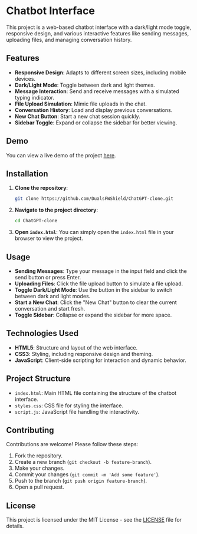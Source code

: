 # Chatbot Interface

This project is a web-based chatbot interface with a dark/light mode toggle, responsive design, and various interactive features like sending messages, uploading files, and managing conversation history.

## Features

- **Responsive Design**: Adapts to different screen sizes, including mobile devices.
- **Dark/Light Mode**: Toggle between dark and light themes.
- **Message Interaction**: Send and receive messages with a simulated typing indicator.
- **File Upload Simulation**: Mimic file uploads in the chat.
- **Conversation History**: Load and display previous conversations.
- **New Chat Button**: Start a new chat session quickly.
- **Sidebar Toggle**: Expand or collapse the sidebar for better viewing.

## Demo

You can view a live demo of the project [here](https://dualsfwshield.github.io/ChatGPT-clone/).

## Installation

1. **Clone the repository**:
   ```bash
   git clone https://github.com/DualsFWShield/ChatGPT-clone.git
   ```
2. **Navigate to the project directory**:
   ```bash
   cd ChatGPT-clone
   ```
3. **Open `index.html`**:
   You can simply open the `index.html` file in your browser to view the project.

## Usage

- **Sending Messages**: Type your message in the input field and click the send button or press Enter.
- **Uploading Files**: Click the file upload button to simulate a file upload.
- **Toggle Dark/Light Mode**: Use the button in the sidebar to switch between dark and light modes.
- **Start a New Chat**: Click the "New Chat" button to clear the current conversation and start fresh.
- **Toggle Sidebar**: Collapse or expand the sidebar for more space.

## Technologies Used

- **HTML5**: Structure and layout of the web interface.
- **CSS3**: Styling, including responsive design and theming.
- **JavaScript**: Client-side scripting for interaction and dynamic behavior.

## Project Structure

- `index.html`: Main HTML file containing the structure of the chatbot interface.
- `styles.css`: CSS file for styling the interface.
- `script.js`: JavaScript file handling the interactivity.

## Contributing

Contributions are welcome! Please follow these steps:

1. Fork the repository.
2. Create a new branch (`git checkout -b feature-branch`).
3. Make your changes.
4. Commit your changes (`git commit -m 'Add some feature'`).
5. Push to the branch (`git push origin feature-branch`).
6. Open a pull request.

## License

This project is licensed under the MIT License - see the [LICENSE](LICENSE) file for details.
